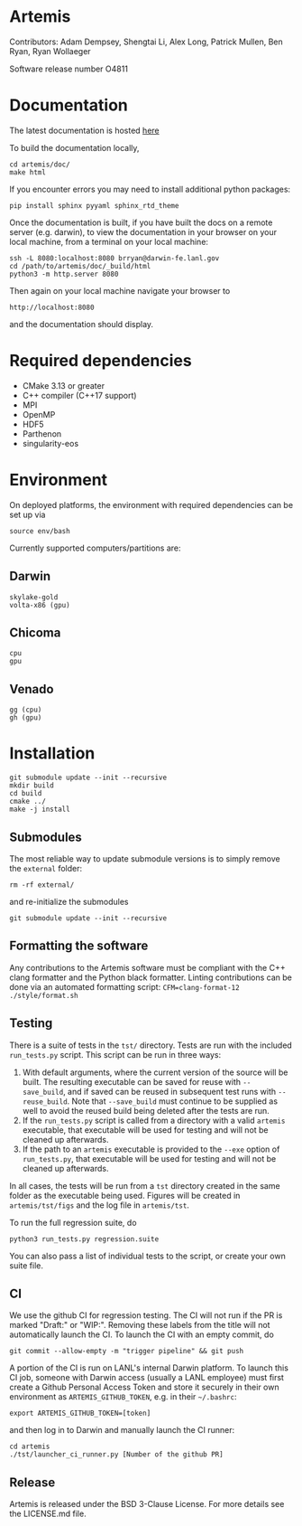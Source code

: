 # Artemis

Contributors: Adam Dempsey, Shengtai Li, Alex Long, Patrick Mullen, Ben Ryan, Ryan
Wollaeger

Software release number O4811

# Documentation

The latest documentation is hosted [here](https://lanl.github.io/artemis/index.html)

To build the documentation locally,

    cd artemis/doc/
    make html

If you encounter errors you may need to install additional python packages:

    pip install sphinx pyyaml sphinx_rtd_theme

Once the documentation is built, if you have built the docs on a remote server (e.g. darwin), to view
the documentation in your browser on your local machine, from a terminal on your local machine:

    ssh -L 8080:localhost:8080 brryan@darwin-fe.lanl.gov
    cd /path/to/artemis/doc/_build/html
    python3 -m http.server 8080

Then again on your local machine navigate your browser to

    http://localhost:8080

and the documentation should display.

# Required dependencies

* CMake 3.13 or greater
* C++ compiler (C++17 support)
* MPI
* OpenMP
* HDF5
* Parthenon
* singularity-eos

# Environment

On deployed platforms, the environment with required dependencies can be set up via

    source env/bash

Currently supported computers/partitions are:

## Darwin

    skylake-gold
    volta-x86 (gpu)

## Chicoma

    cpu
    gpu

## Venado

    gg (cpu)
    gh (gpu)

# Installation

    git submodule update --init --recursive
    mkdir build
    cd build
    cmake ../
    make -j install

## Submodules

The most reliable way to update submodule versions is to simply remove the `external`
folder:

    rm -rf external/

and re-initialize the submodules

    git submodule update --init --recursive

## Formatting the software

Any contributions to the Artemis software must be compliant with the C++ clang formatter and
the Python black formatter.  Linting contributions can be done via an automated formatting
script:
`CFM=clang-format-12 ./style/format.sh`

## Testing

There is a suite of tests in the `tst/` directory. Tests are run with the included `run_tests.py`
script. This script can be run in three ways:

1. With default arguments, where the current version of the source will be built. The resulting
executable can be saved for reuse with `--save_build`, and if saved can be reused in subsequent test
runs with `--reuse_build`. Note that `--save_build` must continue to be supplied as well to avoid
the reused build being deleted after the tests are run.
2. If the `run_tests.py` script is called from a directory with a valid `artemis` executable, that
executable will be used for testing and will not be cleaned up afterwards.
3. If the path to an `artemis` executable is provided to the `--exe` option of `run_tests.py`, that
executable will be used for testing and will not be cleaned up afterwards.

In all cases, the tests will be run from a `tst` directory created in the same folder as the
executable being used. Figures will be created in `artemis/tst/figs` and the log file in
`artemis/tst`.

To run the full regression suite, do

    python3 run_tests.py regression.suite

You can also pass a list of individual tests to the script, or create your own suite file.

## CI

We use the github CI for regression testing. The CI will not run if the PR is marked "Draft:" or
"WIP:". Removing these labels from the title will not automatically launch the CI. To launch the CI
with an empty commit, do

    git commit --allow-empty -m "trigger pipeline" && git push

A portion of the CI is run on LANL's internal Darwin platform. To launch this CI job, someone with
Darwin access (usually a LANL employee) must first create a Github Personal Access Token and store
it securely in their own environment as `ARTEMIS_GITHUB_TOKEN`, e.g. in their `~/.bashrc`:

    export ARTEMIS_GITHUB_TOKEN=[token]

and then log in to Darwin and manually launch the CI runner:

    cd artemis
    ./tst/launcher_ci_runner.py [Number of the github PR]

## Release

Artemis is released under the BSD 3-Clause License. For more details see the LICENSE.md
file.
